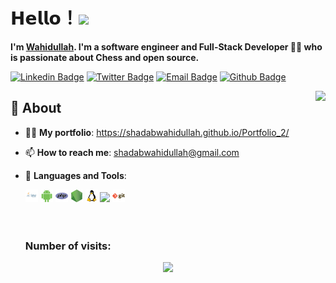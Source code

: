 # 𝗛𝗲𝗹𝗹𝗼！<img src="https://user-images.githubusercontent.com/5679180/79618120-0daffb80-80be-11ea-819e-d2b0fa904d07.gif" width="27px"> 

**I'm [Wahidullah](https://github.com/shadabwahidullah). I'm a software engineer and Full-Stack Developer 👨‍💻 who is passionate about Chess and open source.**

[![Linkedin Badge](https://img.shields.io/badge/LinkedIn-0077B5?style=for-the-badge&logo=linkedin&logoColor=white)](https://www.linkedin.com/in/wahidullah-shadab-2712031a3/)
[![Twitter Badge](https://img.shields.io/badge/Twitter-1DA1F2?style=for-the-badge&logo=twitter&logoColor=white)](https://twitter.com/Wahidul74626845)
[![Email Badge](https://img.shields.io/badge/Gmail-D14836?style=for-the-badge&logo=gmail&logoColor=white)](mailto:shadabwahidullah@gmail.com)
[![Github Badge](https://img.shields.io/badge/GitHub-100000?style=for-the-badge&logo=github&logoColor=white)](https://github.com/shadabwahidullah)


<img align="right" src="https://github-readme-stats.vercel.app/api?username=shadabwahidullah&show_icons=true&hide_border=true">

## 🧐 About

- 👨‍💻 **My portfolio**: https://shadabwahidullah.github.io/Portfolio_2/
- 📫 **How to reach me**: shadabwahidullah@gmail.com
- 🌱 **Languages and Tools**: 

    <div>
        <code><img height="20" src="https://raw.githubusercontent.com/github/explore/80688e429a7d4ef2fca1e82350fe8e3517d3494d/topics/java/java.png"></code>
        <code><img height="20" src="https://raw.githubusercontent.com/github/explore/80688e429a7d4ef2fca1e82350fe8e3517d3494d/topics/android/android.png"></code>
        <code><img height="20" src="https://raw.githubusercontent.com/github/explore/80688e429a7d4ef2fca1e82350fe8e3517d3494d/topics/php/php.png"></code>
        <code><img height="20" src="https://raw.githubusercontent.com/github/explore/80688e429a7d4ef2fca1e82350fe8e3517d3494d/topics/nodejs/nodejs.png"></code>
        <code><img height="20" src="https://raw.githubusercontent.com/github/explore/80688e429a7d4ef2fca1e82350fe8e3517d3494d/topics/linux/linux.png"></code>
        <code><img height="20" src="https://cdn.svgporn.com/logos/visual-studio-code.svg"></code>
        <code><img height="20" src="https://raw.githubusercontent.com/github/explore/80688e429a7d4ef2fca1e82350fe8e3517d3494d/topics/git/git.png"></code>
    </div>
    
    <br>
    <br>
    
   ### Number of visits:
<p align="center">
   <img src="https://profile-counter.glitch.me/{dicodiaz}/count.svg"/>
</p>
